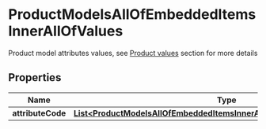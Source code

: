 

# ProductModelsAllOfEmbeddedItemsInnerAllOfValues

Product model attributes values, see <a href='/concepts/products.html#focus-on-the-product-values'>Product values</a> section for more details

## Properties

| Name | Type | Description | Notes |
|------------ | ------------- | ------------- | -------------|
|**attributeCode** | [**List&lt;ProductModelsAllOfEmbeddedItemsInnerAllOfValuesAttributeCodeInner&gt;**](ProductModelsAllOfEmbeddedItemsInnerAllOfValuesAttributeCodeInner.md) |  |  [optional] |




